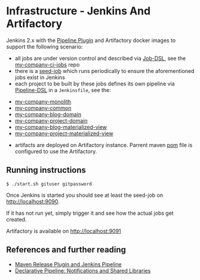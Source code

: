 
# Infrastructure - Jenkins And Artifactory

Jenkins 2.x with the [Pipeline Plugin](https://wiki.jenkins-ci.org/display/JENKINS/Pipeline+Plugin) and Artifactory docker images to support the following scenario:

 * all jobs are under version control and described via [Job-DSL](https://github.com/jenkinsci/job-dsl-plugin/wiki), see the [my-company-ci-jobs](https://github.com/ivans-innovation-lab/my-company-ci-jobs) repo
 * there is a [seed-job](https://github.com/ivans-innovation-lab/my-company-infrastructure/blob/master/seedJob.xml) which runs periodically to ensure the aforementioned jobs exist in Jenkins
 * each project to be built by these jobs defines its own pipeline via [Pipeline-DSL](https://jenkins.io/doc/book/pipeline/syntax/) in a `Jenkinsfile`, see the:

  - [my-company-monolith](https://github.com/ivans-innovation-lab/my-company-monolith)
  - [my-company-common](https://github.com/ivans-innovation-lab/my-company-common)
  - [my-company-blog-domain](https://github.com/ivans-innovation-lab/my-company-blog-domain)
  - [my-company-project-domain](https://github.com/ivans-innovation-lab/my-company-project-domain)
  - [my-company-blog-materialized-view](https://github.com/ivans-innovation-lab/my-company-blog-materialized-view)
  - [my-company-project-materialized-view](https://github.com/ivans-innovation-lab/my-company-project-materialized-view)
  
* artifacts are deployed on Artifactory instance. Parrent maven [pom](https://github.com/ivans-innovation-lab/my-company-common/blob/master/pom.xml) file is configured to use the Artifactory.


## Running instructions

```
$ ./start.sh gituser gitpassword
```

Once Jenkins is started you should see at least the seed-job on [http://localhost:9090](http://localhost:9090).

If it has not run yet, simply trigger it and see how the actual jobs get created.

Artifactory is available on [http://localhost:9091](http://localhost:9091)


## References and further reading

-  [Maven Release Plugin and Jenkins Pipeline](https://www.cloudbees.com/blog/new-way-do-continuous-delivery-maven-and-jenkins-pipeline)
- [Declarative Pipeline: Notifications and Shared Libraries](https://jenkins.io/blog/2017/02/15/declarative-notifications)
